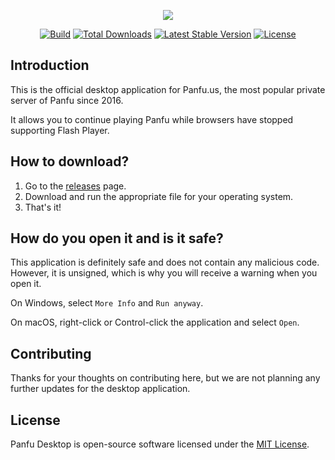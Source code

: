 <p align="center"><a href="https://www.panfu.us"><img src="https://user-images.githubusercontent.com/59781900/103816856-efcc6180-5065-11eb-95fd-0445c554364d.png"></a></p>

<p align="center">
<a href="https://travis-ci.org/github/teampanfu/panfu-desktop"><img src="https://api.travis-ci.com/teampanfu/panfu-desktop.svg" alt="Build"></a>
<a href="https://github.com/teampanfu/panfu-desktop/releases"><img src="https://img.shields.io/github/downloads/teampanfu/panfu-desktop/total.svg" alt="Total Downloads"></a>
<a href="https://github.com/teampanfu/panfu-desktop/releases/latest"><img src="https://img.shields.io/github/v/release/teampanfu/panfu-desktop.svg" alt="Latest Stable Version"></a>
<a href="https://github.com/teampanfu/panfu-desktop/blob/master/LICENSE"><img src="https://img.shields.io/github/license/teampanfu/panfu-desktop.svg" alt="License"></a>
</p>

## Introduction

This is the official desktop application for Panfu.us, the most popular private server of Panfu since 2016.

It allows you to continue playing Panfu while browsers have stopped supporting Flash Player.

## How to download?

1. Go to the [releases](https://github.com/teampanfu/panfu-desktop/releases/latest) page.
2. Download and run the appropriate file for your operating system.
3. That's it!

## How do you open it and is it safe?

This application is definitely safe and does not contain any malicious code. However, it is unsigned, which is why you will receive a warning when you open it.

On Windows, select `More Info` and `Run anyway`.

On macOS, right-click or Control-click the application and select `Open`.

## Contributing

Thanks for your thoughts on contributing here, but we are not planning any further updates for the desktop application.

## License

Panfu Desktop is open-source software licensed under the [MIT License](https://github.com/teampanfu/panfu-desktop/blob/master/LICENSE).